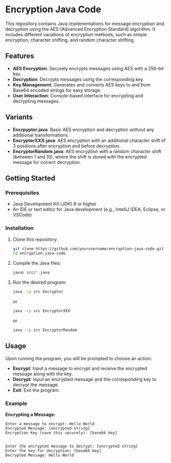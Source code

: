 # Encryption Java Code

This repository contains Java implementations for message encryption and decryption using the AES (Advanced Encryption Standard) algorithm. It includes different variations of encryption methods, such as simple encryption, character shifting, and random character shifting.

## Features

- **AES Encryption**: Securely encrypts messages using AES with a 256-bit key.
- **Decryption**: Decrypts messages using the corresponding key.
- **Key Management**: Generates and converts AES keys to and from Base64 encoded strings for easy storage.
- **User Interaction**: Console-based interface for encrypting and decrypting messages.

## Variants

- **Encrpyptor.java**: Basic AES encryption and decryption without any additional transformations.
- **EncryptorXXX.java**: AES encryption with an additional character shift of 3 positions after encryption and before decryption.
- **EncryptorRandom.java**: AES encryption with a random character shift (between 1 and 10), where the shift is stored with the encrypted message for correct decryption.

## Getting Started

### Prerequisites

- Java Development Kit (JDK) 8 or higher
- An IDE or text editor for Java development (e.g., IntelliJ IDEA, Eclipse, or VSCode)

### Installation

1. Clone this repository:

    ```bash
    git clone https://github.com/yourusername/encryption-java-code.git
    cd encryption-java-code
    ```

2. Compile the Java files:

    ```bash
    javac src/*.java
    ```

3. Run the desired program:

    ```bash
    java -cp src Encryptor
    ```

   or

    ```bash
    java -cp src EncryptorXXX
    ```

   or

    ```bash
    java -cp src EncryptorRandom
    ```

## Usage

Upon running the program, you will be prompted to choose an action:

- **Encrypt**: Input a message to encrypt and receive the encrypted message along with the key.
- **Decrypt**: Input an encrypted message and the corresponding key to decrypt the message.
- **Exit**: Exit the program.

### Example

**Encrypting a Message:**

```plaintext
Enter a message to encrypt: Hello World
Encrypted Message: [encrypted string]
Encryption Key (save this securely): [base64 key]


Enter the encrypted message to decrypt: [encrypted string]
Enter the key for decryption: [base64 key]
Decrypted Message: Hello World
